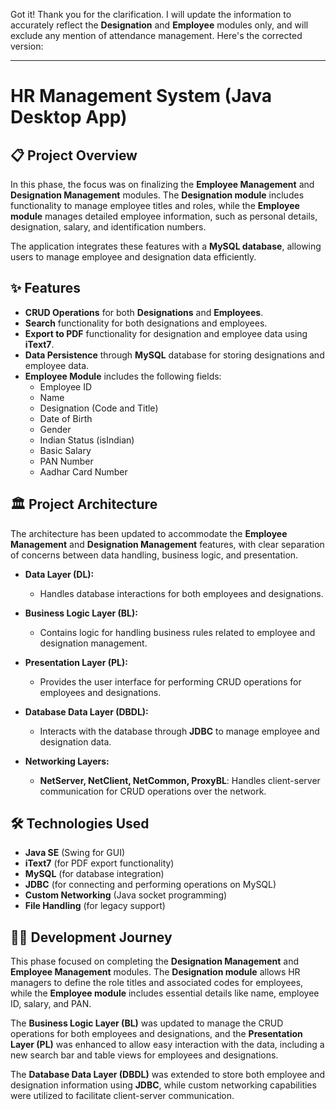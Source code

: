 Got it! Thank you for the clarification. I will update the information to accurately reflect the **Designation** and **Employee** modules only, and will exclude any mention of attendance management. Here's the corrected version:

---

# HR Management System (Java Desktop App)

## 📋 Project Overview

In this phase, the focus was on finalizing the **Employee Management** and **Designation Management** modules. The **Designation module** includes functionality to manage employee titles and roles, while the **Employee module** manages detailed employee information, such as personal details, designation, salary, and identification numbers.

The application integrates these features with a **MySQL database**, allowing users to manage employee and designation data efficiently.

## ✨ Features

- **CRUD Operations** for both **Designations** and **Employees**.
- **Search** functionality for both designations and employees.
- **Export to PDF** functionality for designation and employee data using **iText7**.
- **Data Persistence** through **MySQL** database for storing designations and employee data.
- **Employee Module** includes the following fields:
  - Employee ID
  - Name
  - Designation (Code and Title)
  - Date of Birth
  - Gender
  - Indian Status (isIndian)
  - Basic Salary
  - PAN Number
  - Aadhar Card Number

## 🏛️ Project Architecture

The architecture has been updated to accommodate the **Employee Management** and **Designation Management** features, with clear separation of concerns between data handling, business logic, and presentation.

- **Data Layer (DL):**  
  - Handles database interactions for both employees and designations.

- **Business Logic Layer (BL):**  
  - Contains logic for handling business rules related to employee and designation management.

- **Presentation Layer (PL):**  
  - Provides the user interface for performing CRUD operations for employees and designations.

- **Database Data Layer (DBDL):**  
  - Interacts with the database through **JDBC** to manage employee and designation data.

- **Networking Layers:**  
  - **NetServer, NetClient, NetCommon, ProxyBL**: Handles client-server communication for CRUD operations over the network.

## 🛠️ Technologies Used

- **Java SE** (Swing for GUI)
- **iText7** (for PDF export functionality)
- **MySQL** (for database integration)
- **JDBC** (for connecting and performing operations on MySQL)
- **Custom Networking** (Java socket programming)
- **File Handling** (for legacy support)

## 🧑‍💻 Development Journey

This phase focused on completing the **Designation Management** and **Employee Management** modules. The **Designation module** allows HR managers to define the role titles and associated codes for employees, while the **Employee module** includes essential details like name, employee ID, salary, and PAN.

The **Business Logic Layer (BL)** was updated to manage the CRUD operations for both employees and designations, and the **Presentation Layer (PL)** was enhanced to allow easy interaction with the data, including a new search bar and table views for employees and designations.

The **Database Data Layer (DBDL)** was extended to store both employee and designation information using **JDBC**, while custom networking capabilities were utilized to facilitate client-server communication.

